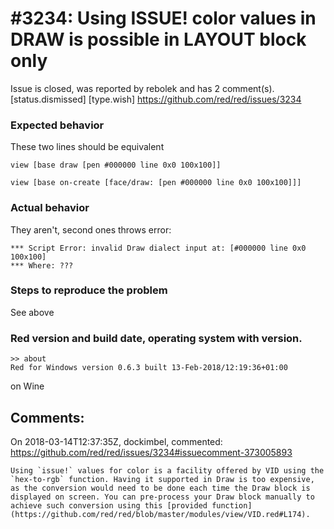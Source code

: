 
#3234: Using ISSUE! color values in DRAW is possible in LAYOUT block only
================================================================================
Issue is closed, was reported by rebolek and has 2 comment(s).
[status.dismissed] [type.wish]
<https://github.com/red/red/issues/3234>

### Expected behavior

These two lines should be equivalent

`view [base draw [pen #000000 line 0x0 100x100]]`

`view [base on-create [face/draw: [pen #000000 line 0x0 100x100]]]`

### Actual behavior

They aren't, second ones throws error: 

```
*** Script Error: invalid Draw dialect input at: [#000000 line 0x0 100x100]
*** Where: ???
```

### Steps to reproduce the problem

See above

### Red version and build date, operating system with version.

```
>> about
Red for Windows version 0.6.3 built 13-Feb-2018/12:19:36+01:00
```

on Wine



Comments:
--------------------------------------------------------------------------------

On 2018-03-14T12:37:35Z, dockimbel, commented:
<https://github.com/red/red/issues/3234#issuecomment-373005893>

    Using `issue!` values for color is a facility offered by VID using the `hex-to-rgb` function. Having it supported in Draw is too expensive, as the conversion would need to be done each time the Draw block is displayed on screen. You can pre-process your Draw block manually to achieve such conversion using this [provided function](https://github.com/red/red/blob/master/modules/view/VID.red#L174).

